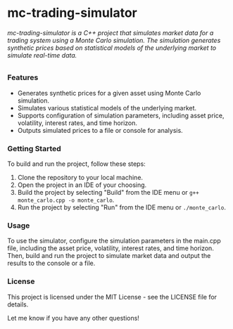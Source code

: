 # mc-trading-simulator
###### mc-trading-simulator is a C++ project that simulates market data for a trading system using a Monte Carlo simulation. The simulation generates synthetic prices based on statistical models of the underlying market to simulate real-time data.

### Features
* Generates synthetic prices for a given asset using Monte Carlo simulation.
* Simulates various statistical models of the underlying market.
* Supports configuration of simulation parameters, including asset price, volatility, interest rates, and time horizon.
* Outputs simulated prices to a file or console for analysis.

### Getting Started
To build and run the project, follow these steps:

1. Clone the repository to your local machine.
2. Open the project in an IDE of your choosing.
3. Build the project by selecting "Build" from the IDE menu or ``` g++ monte_carlo.cpp -o monte_carlo ```.
4. Run the project by selecting "Run" from the IDE menu or ``` ./monte_carlo ```.

### Usage
To use the simulator, configure the simulation parameters in the main.cpp file, including the asset price, volatility, interest rates, and time horizon. Then, build and run the project to simulate market data and output the results to the console or a file.

### License
This project is licensed under the MIT License - see the LICENSE file for details.

Let me know if you have any other questions!